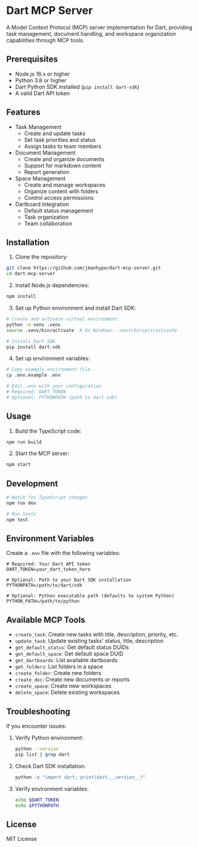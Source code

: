 # Dart MCP Server

A Model Context Protocol (MCP) server implementation for Dart, providing task management, document handling, and workspace organization capabilities through MCP tools.

## Prerequisites

- Node.js 16.x or higher
- Python 3.8 or higher
- Dart Python SDK installed (`pip install dart-sdk`)
- A valid Dart API token

## Features

- Task Management
  - Create and update tasks
  - Set task priorities and status
  - Assign tasks to team members
- Document Management
  - Create and organize documents
  - Support for markdown content
  - Report generation
- Space Management
  - Create and manage workspaces
  - Organize content with folders
  - Control access permissions
- Dartboard Integration
  - Default status management
  - Task organization
  - Team collaboration

## Installation

1. Clone the repository:
```bash
git clone https://github.com/jmanhype/dart-mcp-server.git
cd dart-mcp-server
```

2. Install Node.js dependencies:
```bash
npm install
```

3. Set up Python environment and install Dart SDK:
```bash
# Create and activate virtual environment
python -m venv .venv
source .venv/bin/activate  # On Windows: .venv\Scripts\activate

# Install Dart SDK
pip install dart-sdk
```

4. Set up environment variables:
```bash
# Copy example environment file
cp .env.example .env

# Edit .env with your configuration
# Required: DART_TOKEN
# Optional: PYTHONPATH (path to dart sdk)
```

## Usage

1. Build the TypeScript code:
```bash
npm run build
```

2. Start the MCP server:
```bash
npm start
```

## Development

```bash
# Watch for TypeScript changes
npm run dev

# Run tests
npm test
```

## Environment Variables

Create a `.env` file with the following variables:

```env
# Required: Your Dart API token
DART_TOKEN=your_dart_token_here

# Optional: Path to your Dart SDK installation
PYTHONPATH=/path/to/dart/sdk

# Optional: Python executable path (defaults to system Python)
PYTHON_PATH=/path/to/python
```

## Available MCP Tools

- `create_task`: Create new tasks with title, description, priority, etc.
- `update_task`: Update existing tasks' status, title, description
- `get_default_status`: Get default status DUIDs
- `get_default_space`: Get default space DUID
- `get_dartboards`: List available dartboards
- `get_folders`: List folders in a space
- `create_folder`: Create new folders
- `create_doc`: Create new documents or reports
- `create_space`: Create new workspaces
- `delete_space`: Delete existing workspaces

## Troubleshooting

If you encounter issues:

1. Verify Python environment:
   ```bash
   python --version
   pip list | grep dart
   ```

2. Check Dart SDK installation:
   ```python
   python -c "import dart; print(dart.__version__)"
   ```

3. Verify environment variables:
   ```bash
   echo $DART_TOKEN
   echo $PYTHONPATH
   ```

## License

MIT License 